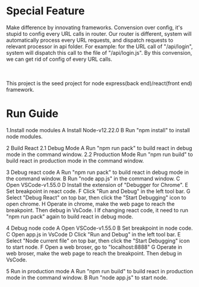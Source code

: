# Special Feature
Make difference by innovating frameworks. Convension over config, it's stupid to config every URL calls in router.
Our router is different, system will automatically process every URL requests, and dispatch requests to relevant processor in api folder.
For example: for the URL call of "/api/login", system will dispatch this call to the file of "/api/login.js".
By this convension, we can get rid of config of every URL calls.

<br><br>
This project is the seed project for node express(back end)/react(front end) framework.

# Run Guide
1.Install node modules
A Install Node-v12.22.0
B Run "npm install" to install node modules.

2 Build React
2.1 Debug Mode
A Run "npm run pack" to build react in debug mode in the command window.
2.2 Production Mode
Run "npm run build" to build react in production mode in the command window.

3 Debug react code
A Run "npm run pack" to build react in debug mode in the command window.
B Run "node app.js" in the command window.
C Open VSCode-v1.55.0
D Install the extension of "Debugger for Chrome".
E Set breakpoint in react code.
F Click "Run and Debug" in the left tool bar.
G Select "Debug React" on top bar, then click the "Start Debugging" icon to open chrome.
H Operate in chrome, make the web page to reach the breakpoint. Then debug in VsCode.
I If changing react code, it need to run "npm run pack" again to build react in debug mode.

4 Debug node code
A Open VSCode-v1.55.0
B Set breakpoint in node code.
C Open app.js in VsCode
D Click "Run and Debug" in the left tool bar.
E Select "Node current file" on top bar, then click the "Start Debugging" icon to start node.
F Open a web broser, go to "localhost:8888"
G Operate in web broser, make the web page to reach the breakpoint. Then debug in VsCode.

5 Run in production mode
A Run "npm run build" to build react in production mode in the command window.
B Run "node app.js" to start node.

